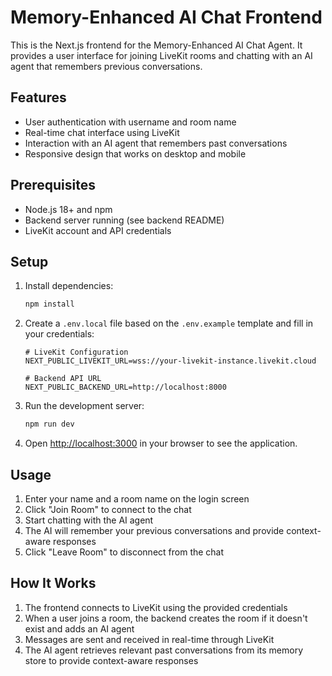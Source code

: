 # Memory-Enhanced AI Chat Frontend

This is the Next.js frontend for the Memory-Enhanced AI Chat Agent. It provides a user interface for joining LiveKit rooms and chatting with an AI agent that remembers previous conversations.

## Features

- User authentication with username and room name
- Real-time chat interface using LiveKit
- Interaction with an AI agent that remembers past conversations
- Responsive design that works on desktop and mobile

## Prerequisites

- Node.js 18+ and npm
- Backend server running (see backend README)
- LiveKit account and API credentials

## Setup

1. Install dependencies:
   ```bash
   npm install
   ```

2. Create a `.env.local` file based on the `.env.example` template and fill in your credentials:
   ```
   # LiveKit Configuration
   NEXT_PUBLIC_LIVEKIT_URL=wss://your-livekit-instance.livekit.cloud

   # Backend API URL
   NEXT_PUBLIC_BACKEND_URL=http://localhost:8000
   ```

3. Run the development server:
   ```bash
   npm run dev
   ```

4. Open [http://localhost:3000](http://localhost:3000) in your browser to see the application.

## Usage

1. Enter your name and a room name on the login screen
2. Click "Join Room" to connect to the chat
3. Start chatting with the AI agent
4. The AI will remember your previous conversations and provide context-aware responses
5. Click "Leave Room" to disconnect from the chat

## How It Works

1. The frontend connects to LiveKit using the provided credentials
2. When a user joins a room, the backend creates the room if it doesn't exist and adds an AI agent
3. Messages are sent and received in real-time through LiveKit
4. The AI agent retrieves relevant past conversations from its memory store to provide context-aware responses
